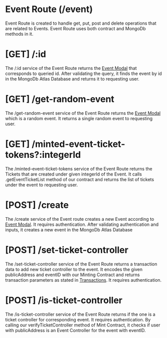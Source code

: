 # Event Route (/event)
Event Route is created to handle get, put, post and delete operations that are related to Events. Event Route uses both contract and MongoDb methods in it.

# [GET] /:id
The /:id service of the Event Route returns the [Event Modal](/Modals/event.md) that corresponds to queried id. After validating the query, it finds the event by id in the MongoDb Atlas Database and returns it to requesting user.

# [GET] /get-random-event
The /get-random-event service of the Event Route returns the [Event Modal](/Modals/event.md) which is a random event. It returns a single random event to requesting user.

# [GET] /minted-event-ticket-tokens?:integerId
The /minted-event-ticket-tokens service of the Event Route returns the Tickets that are created under given integerId of the Event. It calls .getEventTicketList method of our contract and returns the list of tickets under the event to requesting user.

# [POST] /create
The /create service of the Event route creates a new Event according to [Event Modal](/Modals/event.md). It requires authentication. After validating authentication and inputs, it creates a new event in the MongoDb Atlas Database

# [POST] /set-ticket-controller
The /set-ticket-controller service of the Event Route returns a transaction data to add new ticket controller to the event. It encodes the given publicAddress and eventID with our Minting Contract and returns transaction parameters as stated in [Transactions](/Workflows/General/Transactions.md). It requires authentication.

# [POST] /is-ticket-controller
The /is-ticket-controller service of the Event Route returns if the one is a ticket controller for corresponding event. It requires authentication. By calling our verifyTicketController method of Mint Contract, it checks if user with publicAddress is an Event Controller for the event with eventID.

